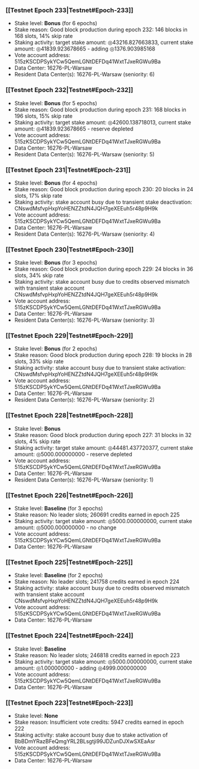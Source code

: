 ### [[Testnet Epoch 233|Testnet#Epoch-233]]
* Stake level: **Bonus** (for 6 epochs)
* Stake reason: Good block production during epoch 232: 146 blocks in 168 slots, 14% skip rate
* Staking activity: target stake amount: ◎43216.827663833, current stake amount: ◎41839.923678665 - adding ◎1376.903985168
* Vote account address: 515zKSCDPSykYCw5QemLGNtDEFDq41WxtTJxeRGWu9Ba
* Data Center: 16276-PL-Warsaw
* Resident Data Center(s): 16276-PL-Warsaw (seniority: 6)
### [[Testnet Epoch 232|Testnet#Epoch-232]]
* Stake level: **Bonus** (for 5 epochs)
* Stake reason: Good block production during epoch 231: 168 blocks in 196 slots, 15% skip rate
* Staking activity: target stake amount: ◎42600.138718013, current stake amount: ◎41839.923678665 - reserve depleted
* Vote account address: 515zKSCDPSykYCw5QemLGNtDEFDq41WxtTJxeRGWu9Ba
* Data Center: 16276-PL-Warsaw
* Resident Data Center(s): 16276-PL-Warsaw (seniority: 5)
### [[Testnet Epoch 231|Testnet#Epoch-231]]
* Stake level: **Bonus** (for 4 epochs)
* Stake reason: Good block production during epoch 230: 20 blocks in 24 slots, 17% skip rate
* Staking activity: stake account busy due to transient stake deactivation: CNswdMsfvpHxpYoHENZZtdN4JQH7geXEEuh5r48p9H9k
* Vote account address: 515zKSCDPSykYCw5QemLGNtDEFDq41WxtTJxeRGWu9Ba
* Data Center: 16276-PL-Warsaw
* Resident Data Center(s): 16276-PL-Warsaw (seniority: 4)
### [[Testnet Epoch 230|Testnet#Epoch-230]]
* Stake level: **Bonus** (for 3 epochs)
* Stake reason: Good block production during epoch 229: 24 blocks in 36 slots, 34% skip rate
* Staking activity: stake account busy due to credits observed mismatch with transient stake account CNswdMsfvpHxpYoHENZZtdN4JQH7geXEEuh5r48p9H9k
* Vote account address: 515zKSCDPSykYCw5QemLGNtDEFDq41WxtTJxeRGWu9Ba
* Data Center: 16276-PL-Warsaw
* Resident Data Center(s): 16276-PL-Warsaw (seniority: 3)
### [[Testnet Epoch 229|Testnet#Epoch-229]]
* Stake level: **Bonus** (for 2 epochs)
* Stake reason: Good block production during epoch 228: 19 blocks in 28 slots, 33% skip rate
* Staking activity: stake account busy due to transient stake activation: CNswdMsfvpHxpYoHENZZtdN4JQH7geXEEuh5r48p9H9k
* Vote account address: 515zKSCDPSykYCw5QemLGNtDEFDq41WxtTJxeRGWu9Ba
* Data Center: 16276-PL-Warsaw
* Resident Data Center(s): 16276-PL-Warsaw (seniority: 2)
### [[Testnet Epoch 228|Testnet#Epoch-228]]
* Stake level: **Bonus**
* Stake reason: Good block production during epoch 227: 31 blocks in 32 slots, 4% skip rate
* Staking activity: target stake amount: ◎44481.437720377, current stake amount: ◎5000.000000000 - reserve depleted
* Vote account address: 515zKSCDPSykYCw5QemLGNtDEFDq41WxtTJxeRGWu9Ba
* Data Center: 16276-PL-Warsaw
* Resident Data Center(s): 16276-PL-Warsaw (seniority: 1)
### [[Testnet Epoch 226|Testnet#Epoch-226]]
* Stake level: **Baseline** (for 3 epochs)
* Stake reason: No leader slots; 260691 credits earned in epoch 225
* Staking activity: target stake amount: ◎5000.000000000, current stake amount: ◎5000.000000000 - no change
* Vote account address: 515zKSCDPSykYCw5QemLGNtDEFDq41WxtTJxeRGWu9Ba
* Data Center: 16276-PL-Warsaw
### [[Testnet Epoch 225|Testnet#Epoch-225]]
* Stake level: **Baseline** (for 2 epochs)
* Stake reason: No leader slots; 241758 credits earned in epoch 224
* Staking activity: stake account busy due to credits observed mismatch with transient stake account CNswdMsfvpHxpYoHENZZtdN4JQH7geXEEuh5r48p9H9k
* Vote account address: 515zKSCDPSykYCw5QemLGNtDEFDq41WxtTJxeRGWu9Ba
* Data Center: 16276-PL-Warsaw
### [[Testnet Epoch 224|Testnet#Epoch-224]]
* Stake level: **Baseline**
* Stake reason: No leader slots; 246818 credits earned in epoch 223
* Staking activity: target stake amount: ◎5000.000000000, current stake amount: ◎1.000000000 - adding ◎4999.000000000
* Vote account address: 515zKSCDPSykYCw5QemLGNtDEFDq41WxtTJxeRGWu9Ba
* Data Center: 16276-PL-Warsaw
### [[Testnet Epoch 223|Testnet#Epoch-223]]
* Stake level: **None**
* Stake reason: Insufficient vote credits: 5947 credits earned in epoch 222
* Staking activity: stake account busy due to stake activation of BbBDmYRazBFeQmgYRL2BLsgtji99JDZunDJXwSXEaAsr
* Vote account address: 515zKSCDPSykYCw5QemLGNtDEFDq41WxtTJxeRGWu9Ba
* Data Center: 16276-PL-Warsaw